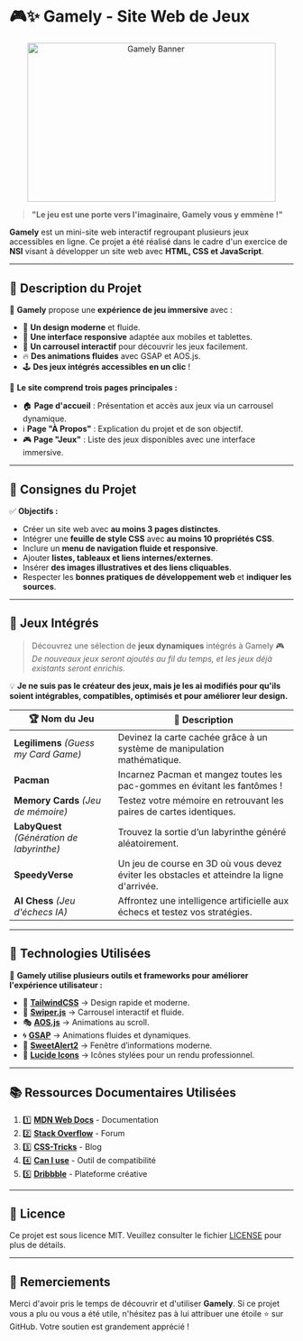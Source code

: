 
# 🎮✨ Gamely - Site Web de Jeux  

<div align="center">  
    <img src="https://i.imgur.com/4xjqeFT.png" alt="Gamely Banner" width="440" height="282.5">  
</div>  

> **"Le jeu est une porte vers l'imaginaire, Gamely vous y emmène !"**  

**Gamely** est un mini-site web interactif regroupant plusieurs jeux accessibles en ligne. Ce projet a été réalisé dans le cadre d'un exercice de **NSI** visant à développer un site web avec **HTML, CSS et JavaScript**.  

---  
## 🚀 Description du Projet  

🌟 **Gamely** propose une **expérience de jeu immersive** avec :  
- 🎨 **Un design moderne** et fluide.  
- 📱 **Une interface responsive** adaptée aux mobiles et tablettes.  
- 🎡 **Un carrousel interactif** pour découvrir les jeux facilement.  
- 🔥 **Des animations fluides** avec GSAP et AOS.js.  
- 🕹️ **Des jeux intégrés accessibles en un clic** !  

🔗 **Le site comprend trois pages principales :**  
- 🏠 **Page d'accueil** : Présentation et accès aux jeux via un carrousel dynamique.  
- ℹ️ **Page "À Propos"** : Explication du projet et de son objectif.  
- 🎮 **Page "Jeux"** : Liste des jeux disponibles avec une interface immersive.  

---  
## 📌 Consignes du Projet  

✅ **Objectifs :**  
- Créer un site web avec **au moins 3 pages distinctes**.  
- Intégrer une **feuille de style CSS** avec **au moins 10 propriétés CSS**.  
- Inclure un **menu de navigation fluide et responsive**.  
- Ajouter **listes, tableaux et liens internes/externes**.  
- Insérer **des images illustratives et des liens cliquables**.  
- Respecter les **bonnes pratiques de développement web** et **indiquer les sources**.  

---  
## 🎲 Jeux Intégrés  

> Découvrez une sélection de **jeux dynamiques** intégrés à Gamely 🎮  
*De nouveaux jeux seront ajoutés au fil du temps, et les jeux déjà existants seront enrichis.*  

💡 **Je ne suis pas le créateur des jeux, mais je les ai modifiés pour qu'ils soient intégrables, compatibles, optimisés et pour améliorer leur design.**  

| 🏆 **Nom du Jeu** | 📝 **Description** |  
|----------------|----------------|  
| **Legilimens** *(Guess my Card Game)* | Devinez la carte cachée grâce à un système de manipulation mathématique. |  
| **Pacman** | Incarnez Pacman et mangez toutes les pac-gommes en évitant les fantômes ! |  
| **Memory Cards** *(Jeu de mémoire)* | Testez votre mémoire en retrouvant les paires de cartes identiques. |  
| **LabyQuest** *(Génération de labyrinthe)* | Trouvez la sortie d’un labyrinthe généré aléatoirement. |  
| **SpeedyVerse** | Un jeu de course en 3D où vous devez éviter les obstacles et atteindre la ligne d'arrivée. |  
| **AI Chess** *(Jeu d'échecs IA)* | Affrontez une intelligence artificielle aux échecs et testez vos stratégies. |  

---  
## 🎨 Technologies Utilisées  

🔧 **Gamely utilise plusieurs outils et frameworks pour améliorer l'expérience utilisateur :**  

- 🎨 **[TailwindCSS](https://tailwindcss.com/)** → Design rapide et moderne.  
- 🎡 **[Swiper.js](https://swiperjs.com/)** → Carrousel interactif et fluide.  
- 🎭 **[AOS.js](https://michalsnik.github.io/aos/)** → Animations au scroll.  
- 🌀 **[GSAP](https://greensock.com/gsap/)** → Animations fluides et dynamiques.  
- 📢 **[SweetAlert2](https://sweetalert2.github.io/)** → Fenêtre d’informations moderne.  
- 🎨 **[Lucide Icons](https://lucide.dev/)** → Icônes stylées pour un rendu professionnel.  

---
## 📚 Ressources Documentaires Utilisées

1. 1️⃣ **[MDN Web Docs](https://developer.mozilla.org/)** - Documentation
2. 2️⃣ **[Stack Overflow](https://stackoverflow.com/)** - Forum
3. 3️⃣ **[CSS-Tricks](https://css-tricks.com/)** - Blog
4. 4️⃣ **[Can I use](https://caniuse.com/)** - Outil de compatibilité
5. 5️⃣ **[Dribbble](https://dribbble.com/)** - Plateforme créative

---

## 📄 Licence

Ce projet est sous licence MIT. Veuillez consulter le fichier [LICENSE](./LICENSE) pour plus de détails.

---

## 🙏 Remerciements

Merci d'avoir pris le temps de découvrir et d'utiliser **Gamely**. Si ce projet vous a plu ou vous a été utile, n'hésitez pas à lui attribuer une étoile ⭐ sur GitHub. Votre soutien est grandement apprécié !
